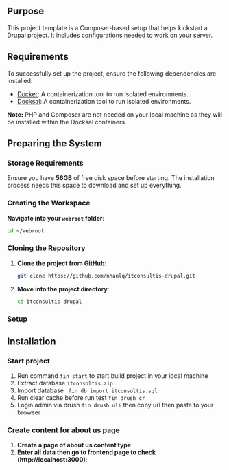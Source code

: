 ## Purpose

This project template is a Composer-based setup that helps kickstart a Drupal project. It includes configurations needed to work on your server.

## Requirements

To successfully set up the project, ensure the following dependencies are installed:
- [Docker](https://docs.docker.com/install/): A containerization tool to run isolated environments.
- [Docksal](https://docs.docksal.io/getting-started/setup/): A containerization tool to run isolated environments.

**Note:** PHP and Composer are not needed on your local machine as they will be installed within the Docksal containers.

## Preparing the System

### Storage Requirements

Ensure you have **56GB** of free disk space before starting. The installation process needs this space to download and set up everything.

### Creating the Workspace

**Navigate into your `webroot` folder**:

```bash
cd ~/webroot
```

### Cloning the Repository

1. **Clone the project from GitHub**:
   ```bash
   git clone https://github.com/nhanlq/itconsultis-drupal.git
   ```
2. **Move into the project directory**:
   ```bash
   cd itconsultis-drupal
   ```

### Setup

## Installation

### Start project

1. Run command `fin start` to start build project in your local machine
2. Extract database `itconsoltis.zip`
3. Import database ` fin db import itconsoltis.sql`
4. Run clear cache before run test `fin drush cr`
5. Login admin via drush `fin drush uli` then copy url then paste to your browser
   

### Create content for about us page

1. **Create a page of about us content type**
2. **Enter all data then go to frontend page to check (http://localhost:3000)**:

